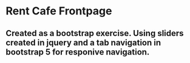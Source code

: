 # Rent Cafe Frontpage

## Created as a bootstrap exercise. Using sliders created in jquery and a tab navigation in bootstrap 5 for responive navigation.

##

##
